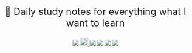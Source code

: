 <!-- <p align="center">
	<a href="https://github.com/YUbuntu0109/studynote.life"><img src=""></a>
</p> -->

<p style="text-align:center;font-size:25px;">
	📖 Daily study notes for everything what I want to learn
</p>

<p align="center">
	<img src="https://badges.frapsoft.com/os/v1/open-source.png?v=103"></img>
	<a rel="license" href="http://creativecommons.org/licenses/by-nc-sa/4.0/">
		<img alt="知识共享许可协议" style="border-width:0" height="21" src="https://i.creativecommons.org/l/by-nc-sa/4.0/88x31.png">
	</a>
	<img src="https://travis-ci.com/YUbuntu0109/studynote.life.svg?branch=master"></img>
	<img src="https://img.shields.io/github/commit-activity/m/YUbuntu0109/studynote.life?color=ff69b4"></img>
    <img src="https://img.shields.io/github/repo-size/YUbuntu0109/studynote.life"></img>
    <img src="https://img.shields.io/github/stars/YUbuntu0109/studynote.life.svg"></img>
</p>
